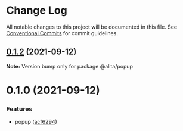 # Change Log

All notable changes to this project will be documented in this file.
See [Conventional Commits](https://conventionalcommits.org) for commit guidelines.

## [0.1.2](https://github.com/alitajs/components/compare/@alita/popup@0.1.0...@alita/popup@0.1.2) (2021-09-12)

**Note:** Version bump only for package @alita/popup





# 0.1.0 (2021-09-12)


### Features

* popup ([acf6294](https://github.com/alitajs/components/commit/acf6294f407f97394be35f184189474648dd1a87))
